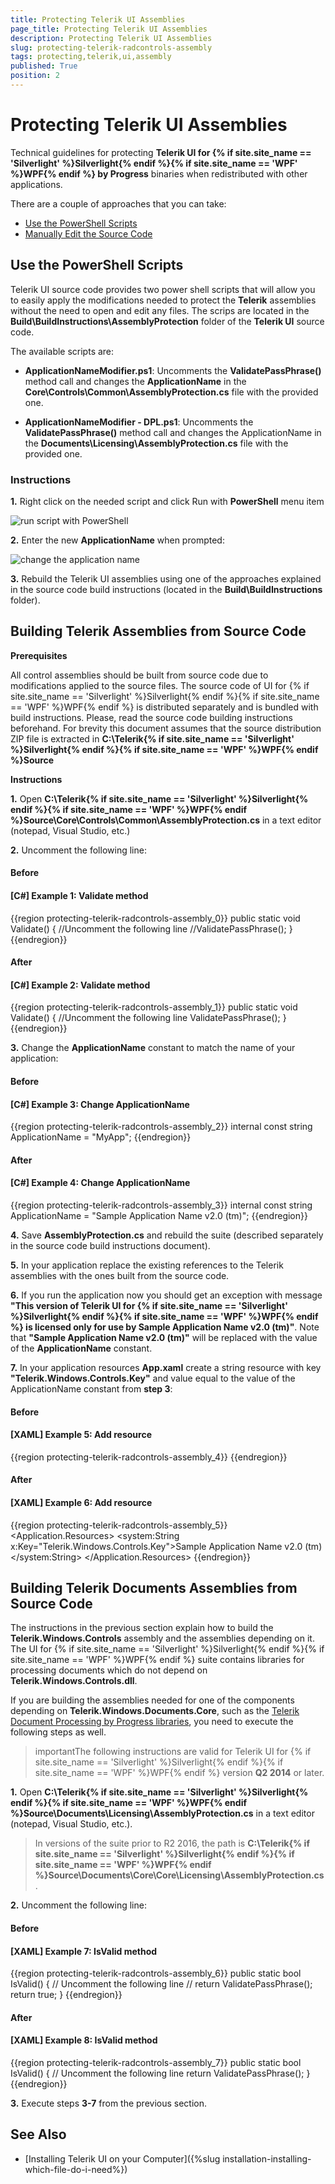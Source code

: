 ```yaml
---
title: Protecting Telerik UI Assemblies
page_title: Protecting Telerik UI Assemblies
description: Protecting Telerik UI Assemblies
slug: protecting-telerik-radcontrols-assembly
tags: protecting,telerik,ui,assembly
published: True
position: 2
---
```


# Protecting Telerik UI Assemblies

Technical guidelines for protecting **Telerik UI for {% if site.site_name == 'Silverlight' %}Silverlight{% endif %}{% if site.site_name == 'WPF' %}WPF{% endif %} by Progress** binaries when redistributed with other applications.
     
There are a couple of approaches that you can take:
* [Use the PowerShell Scripts](#use-the-powershell-scripts)
* [Manually Edit the Source Code](#building-telerik-assemblies-from-source-code)

## Use the PowerShell Scripts

Telerik UI source code provides two power shell scripts that will allow you to easily apply the modifications needed to protect the **Telerik** assemblies without the need to open and edit any files. The scrips are located in the **Build\BuildInstructions\AssemblyProtection** folder of the **Telerik UI** source code. 

The available scripts are: 

* **ApplicationNameModifier.ps1**: Uncomments the **ValidatePassPhrase()** method call and changes the **ApplicationName** in the **Core\Controls\Common\AssemblyProtection.cs** file with the provided one. 

* **ApplicationNameModifier - DPL.ps1**: Uncomments the **ValidatePassPhrase()** method call and changes the ApplicationName in the **Documents\Licensing\AssemblyProtection.cs** file with the provided one.

### Instructions

**1.** Right click on the needed script and click Run with **PowerShell** menu item

![run script with PowerShell](../images/installation-powershell-image1.png)

**2.** Enter the new **ApplicationName** when prompted: 

![change the application name](../images/installation-powershell-image2.png)

**3.** Rebuild the Telerik UI assemblies using one of the approaches explained in the source code build instructions (located in the **Build\BuildInstructions** folder). 


## Building Telerik Assemblies from Source Code 

__Prerequisites__

All control assemblies should be built from source code due to modifications applied to the source files. The source code of UI for {% if site.site_name == 'Silverlight' %}Silverlight{% endif %}{% if site.site_name == 'WPF' %}WPF{% endif %} is distributed separately and is bundled with build instructions. Please, read the source code building instructions beforehand. For brevity this document assumes that the source distribution ZIP file is extracted in **C:\Telerik{% if site.site_name == 'Silverlight' %}Silverlight{% endif %}{% if site.site_name == 'WPF' %}WPF{% endif %}Source**
        
__Instructions__

**1.** Open **C:\Telerik{% if site.site_name == 'Silverlight' %}Silverlight{% endif %}{% if site.site_name == 'WPF' %}WPF{% endif %}Source\Core\Controls\Common\AssemblyProtection.cs** in a text editor (notepad, Visual Studio, etc.)
            
**2.** Uncomment the following line:

#### __Before__

#### [C#] Example 1: Validate method
{{region protecting-telerik-radcontrols-assembly_0}}
	public static void Validate()
	{
		//Uncomment the following line
		//ValidatePassPhrase();
	}
{{endregion}}

#### __After__

#### [C#] Example 2: Validate method
{{region protecting-telerik-radcontrols-assembly_1}}
	public static void Validate()
	{
		//Uncomment the following line
		ValidatePassPhrase();
	}
{{endregion}}

**3.** Change the **ApplicationName** constant to match the name of your application:

#### __Before__

#### [C#] Example 3: Change ApplicationName
{{region protecting-telerik-radcontrols-assembly_2}}
	internal const string ApplicationName = "MyApp";
{{endregion}}

#### __After__

#### [C#] Example 4: Change ApplicationName
{{region protecting-telerik-radcontrols-assembly_3}}
	internal const string ApplicationName = "Sample Application Name v2.0 (tm)";
{{endregion}}


**4.** Save __AssemblyProtection.cs__ and rebuild the suite (described separately in the source code build instructions document).
            
**5.** In your application replace the existing references to the Telerik assemblies with the ones built from the source code.

**6.** If you run the application now you should get an exception with message **"This version of Telerik UI for {% if site.site_name == 'Silverlight' %}Silverlight{% endif %}{% if site.site_name == 'WPF' %}WPF{% endif %} is licensed only for use by Sample Application Name v2.0 (tm)"**. Note that **"Sample Application Name v2.0 (tm)"** will be replaced with the value of the **ApplicationName** constant.
            
**7.** In your application resources **App.xaml** create a string resource with key __"Telerik.Windows.Controls.Key"__ and value equal to the value of the ApplicationName constant from **step 3**:
            
#### __Before__

#### [XAML] Example 5: Add resource
{{region protecting-telerik-radcontrols-assembly_4}}
	<Application 
	    xmlns="http://schemas.microsoft.com/client/2007"
	    xmlns:x="http://schemas.microsoft.com/winfx/2006/xaml" 
	    x:Class="...">
	</Application>
{{endregion}}

#### __After__

#### [XAML] Example 6: Add resource
{{region protecting-telerik-radcontrols-assembly_5}}
	<Application 
	      xmlns="http://schemas.microsoft.com/client/2007"
	      xmlns:x="http://schemas.microsoft.com/winfx/2006/xaml" 
	      xmlns:system="clr-namespace:System;assembly=mscorlib"
	      x:Class="...">
	        <Application.Resources>
	            <system:String x:Key="Telerik.Windows.Controls.Key">Sample Application Name v2.0 (tm)</system:String>
	        </Application.Resources>
	</Application>
{{endregion}}

## Building Telerik Documents Assemblies from Source Code

The instructions in the previous section explain how to build the **Telerik.Windows.Controls** assembly and the assemblies depending on it. The UI for {% if site.site_name == 'Silverlight' %}Silverlight{% endif %}{% if site.site_name == 'WPF' %}WPF{% endif %} suite contains libraries for processing documents which do not depend on **Telerik.Windows.Controls.dll**. 

If you are building the assemblies needed for one of the components depending on **Telerik.Windows.Documents.Core**, such as the [Telerik Document Processing by Progress libraries](https://docs.telerik.com/devtools/document-processing/introduction), you need to execute the following steps as well.
        
>importantThe following instructions are valid for Telerik UI for {% if site.site_name == 'Silverlight' %}Silverlight{% endif %}{% if site.site_name == 'WPF' %}WPF{% endif %} version __Q2 2014__ or later.
          
**1.** Open **C:\Telerik{% if site.site_name == 'Silverlight' %}Silverlight{% endif %}{% if site.site_name == 'WPF' %}WPF{% endif %}Source\Documents\Licensing\AssemblyProtection.cs** in a text editor (notepad, Visual Studio, etc.).

>In versions of the suite prior to R2 2016, the path is **C:\Telerik{% if site.site_name == 'Silverlight' %}Silverlight{% endif %}{% if site.site_name == 'WPF' %}WPF{% endif %}Source\Documents\Core\Core\Licensing\AssemblyProtection.cs**.
            

**2.** Uncomment the following line:
            
#### __Before__

#### [XAML] Example 7: IsValid method
{{region protecting-telerik-radcontrols-assembly_6}}
	public static bool IsValid()
	{
	    // Uncomment the following line
	    // return ValidatePassPhrase();
	    return true;
	}
{{endregion}}

#### __After__

#### [XAML]  Example 8: IsValid method
{{region protecting-telerik-radcontrols-assembly_7}}
	public static bool IsValid()
	{
	    // Uncomment the following line
	    return ValidatePassPhrase();
	}
{{endregion}}

**3.** Execute steps **3-7** from the previous section.

## See Also

* [Installing Telerik UI on your Computer]({%slug installation-installing-which-file-do-i-need%})